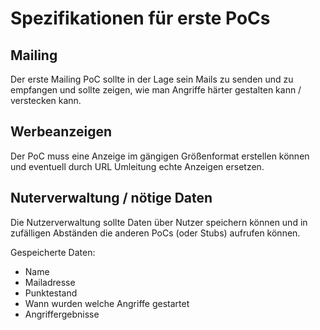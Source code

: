 # Spezifikationen für erste PoCs

## Mailing

Der erste Mailing PoC sollte in der Lage sein Mails zu senden und zu empfangen und sollte zeigen, wie man Angriffe härter gestalten kann / verstecken kann.

## Werbeanzeigen

Der PoC muss eine Anzeige im gängigen Größenformat erstellen können und eventuell durch URL Umleitung echte Anzeigen ersetzen.

## Nuterverwaltung / nötige Daten

Die Nutzerverwaltung sollte Daten über Nutzer speichern können und in zufälligen Abständen die anderen PoCs (oder Stubs) aufrufen können.

Gespeicherte Daten:
- Name
- Mailadresse
- Punktestand
- Wann wurden welche Angriffe gestartet
- Angriffergebnisse